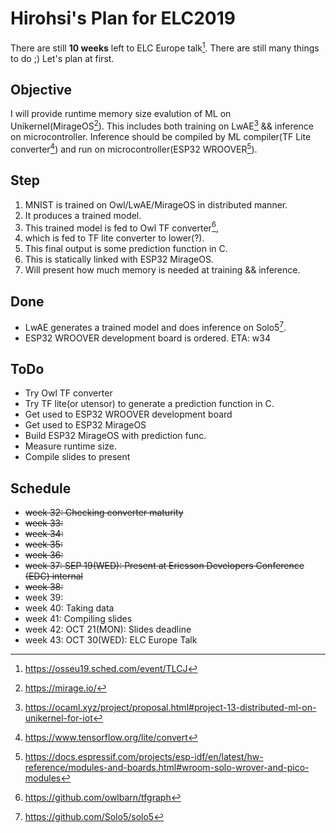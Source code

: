 [//]: # ("markdown-pdf $0" generates pdf.)

Hirohsi's Plan for ELC2019
===========================
There are still **10 weeks** left to ELC Europe talk[^elc]. There are still many things to do ;) Let's plan at first.

[^elc]: https://osseu19.sched.com/event/TLCJ


Objective
---------
I will provide runtime memory size evalution of ML on Unikernel(MirageOS[^mirageos]). This includes both training on LwAE[^lwae] && inference on microcontroller. Inference should be compiled by ML compiler(TF Lite converter[^tflite]) and run on microcontroller(ESP32 WROOVER[^esp32wroover]).


[^mirageos]: https://mirage.io/
[^lwae]: https://ocaml.xyz/project/proposal.html#project-13-distributed-ml-on-unikernel-for-iot
[^esp32mirageos]: https://www.lortex.org/esp32/
[^tflite]: https://www.tensorflow.org/lite/convert
[^esp32wroover]: https://docs.espressif.com/projects/esp-idf/en/latest/hw-reference/modules-and-boards.html#wroom-solo-wrover-and-pico-modules

Step
-----
1. MNIST is trained on Owl/LwAE/MirageOS in distributed manner.
2. It produces a trained model.
3. This trained model is fed to Owl TF converter[^owl2tf],
4. which is fed to TF lite converter to lower(?).
5. This final output is some prediction function in C.
6. This is statically linked with ESP32 MirageOS.
7. Will present how much memory is needed at training && inference.

[^owl2tf]: https://github.com/owlbarn/tfgraph

Done
-----
* LwAE generates a trained model and does inference on Solo5[^solo5].
* ESP32 WROOVER development board is ordered. ETA: w34

[^solo5]: https://github.com/Solo5/solo5

ToDo
----
* Try Owl TF converter
* Try TF lite(or utensor) to generate a prediction function in C.
* Get used to ESP32 WROOVER development board
* Get used to ESP32 MirageOS
* Build ESP32 MirageOS with prediction func.
* Measure runtime size.
* Compile slides to present

Schedule
---------
* ~~week 32: Checking converter maturity~~
* ~~week 33:~~
* ~~week 34:~~
* ~~week 35:~~
* ~~week 36:~~
* ~~week 37: SEP 19(WED): Present at Ericsson Developers Conference (EDC) internal~~
* ~~week 38:~~
* week 39:
* week 40: Taking data
* week 41: Compiling slides
* week 42: OCT 21(MON): Slides deadline
* week 43: OCT 30(WED): ELC Europe Talk

